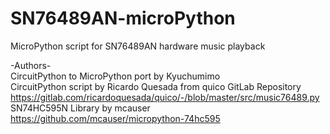 # SN76489AN-microPython
MicroPython script for SN76489AN hardware music playback

-Authors-  
CircuitPython to MicroPython port by Kyuchumimo  
CircuitPython script by Ricardo Quesada from quico GitLab Repository  
https://gitlab.com/ricardoquesada/quico/-/blob/master/src/music76489.py
SN74HC595N Library by mcauser  
https://github.com/mcauser/micropython-74hc595
